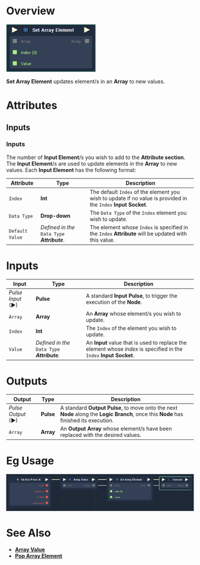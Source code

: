 # Overview

![The Set Array Element Node.](../../.gitbook/assets/toolbox/array/set-array-element.PNG)

**Set Array Element** updates element/s in an **Array** to new values.

# Attributes
## Inputs

### Inputs
The number of **Input Element**/s you wish to add to the **Attribute section**. The **Input Element**/s are used to update elements in the **Array** to new values. Each **Input Element** has the following format: 

|Attribute|Type|Description|
|---|---|---|
|`Index`|**Int**|The default `Index` of the element you wish to update if no value is provided in the `Index` **Input** **Socket**.|
|`Data Type`|**Drop-down**|The `Data Type` of the `Index` element you wish to update.|
|`Default Value`|*Defined in the* `Data Type` ***Attribute***.|The element whose `Index` is specified in the `Index` **Attribute** will be updated with this value.|

# Inputs

|Input|Type|Description|
|---|---|---|
|*Pulse Input* (►)|**Pulse**|A standard **Input Pulse**, to trigger the execution of the **Node**.|
|`Àrray`|**Array**|An **Array** whose element/s you wish to update.|
|`Index`|**Int**|The `Index` of the element you wish to update.|
|`Value`|*Defined in the* `Data Type` ***Attribute***.|An **Input** value that is used to replace the element whose *index* is specified in the `Index` **Input** **Socket**. |

# Outputs

|Output|Type|Description|
|---|---|---|
|*Pulse Output* (►)|**Pulse**|A standard **Output Pulse**, to move onto the next **Node** along the **Logic Branch**, once this **Node** has finished its execution.|
|`Array`|**Array**|An **Output** **Array** whose element/s have been replaced with the desired values.|

# Eg Usage
![The Set Array Element Node Usage.](../../.gitbook/assets/toolbox/array/set-array-element-Usage.png)

# See Also
- [**Array Value**](array-value.md)
- [**Pop Array Element**](pop-array-element.md)

